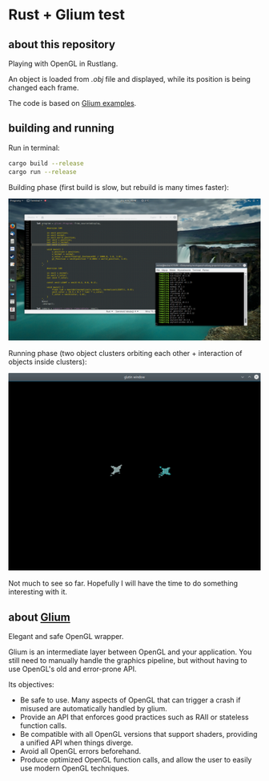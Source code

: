 # Rust + Glium test

## about this repository

Playing with OpenGL in Rustlang.

An object is loaded from *.obj* file and displayed, while its position is being changed each frame. 

The code is based on [Glium examples](https://github.com/tomaka/glium/tree/master/examples). 

## building and running

Run in terminal:

```bash
cargo build --release
cargo run --release
```

Building phase (first build is slow, but rebuild is many times faster):

![screen0](https://raw.githubusercontent.com/michal2229/Rust-playground/master/rust_glium_opengl_test/results/screen0.png)

Running phase (two object clusters orbiting each other + interaction of objects inside clusters):

![screen1](https://raw.githubusercontent.com/michal2229/Rust-playground/master/rust_glium_opengl_test/results/screen1.png)

Not much to see so far. Hopefully I will have the time to do something interesting with it.

## about [Glium](https://github.com/tomaka/glium)

Elegant and safe OpenGL wrapper.

Glium is an intermediate layer between OpenGL and your application. 
You still need to manually handle the graphics pipeline, 
but without having to use OpenGL's old and error-prone API.

Its objectives:

* Be safe to use. Many aspects of OpenGL that can trigger a crash if misused are automatically handled by glium.
* Provide an API that enforces good practices such as RAII or stateless function calls.
* Be compatible with all OpenGL versions that support shaders, providing a unified API when things diverge.
* Avoid all OpenGL errors beforehand.
* Produce optimized OpenGL function calls, and allow the user to easily use modern OpenGL techniques.
